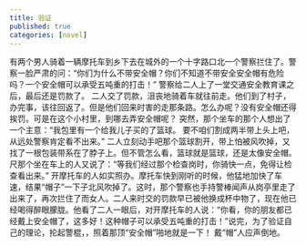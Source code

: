 ```yaml
---
title: 验证
published: true
categories: [novel]
---
```


有两个男人骑着一辆摩托车到乡下去在城外的一个十字路口北一个警察拦住了。警察一脸严肃的问：“你们为什么不带安全帽？你们不知道不带安全安全帽有危险吗？一个安全帽可以承受五吨重的打击！”
警察给二人上了一堂交通安全教育课之后，最后还是罚款了。
二人交了罚款，沮丧地骑着车就往前走。他们到了村子，办完事，该往回返了。但是他们回来时害的走那条路。怎么办呢？没有安全帽还得挨罚。可是在这个小村里，到哪去弄安全帽呢？
突然，那个坐车的那个人想出了一个主意：“我包里有一个给我儿子买的了篮球。
要不咱们割成两半带上头上吧，从远处警察肯定看不出来。”
二人立刻动手吧那个篮球割开，带上怕被风吹掉，又找了一根包装带系在了脖子上。但不管怎么看，篮球就是篮球，还是太像安全帽。尺那个坐在车上的人又说了：“等我们经过那个检查岗时，你骑快一点，免得让检查看出来。”
开摩托车的人如实照办。摩托车快到刚听的时候，他猛地加快了车速，结果“帽子”一下子北风吹掉了。这时，那个警察也手持警棒闻声从岗亭里走了出来了，再次拦住了而女人。二人来时交的罚款早已被他换成杯中物了，现在他已经喝得醉眼朦胧。他看了二人一眼后，对开摩托车的人说：“你看，你的朋友都已经戴上安全帽了，这多好！这种帽子可以承受五吨重的打击！”说完，为了验证自己的理论，抡起警棍，，照着那顶“安全帽”啪地就是一下！
戴“帽”人应声倒地。